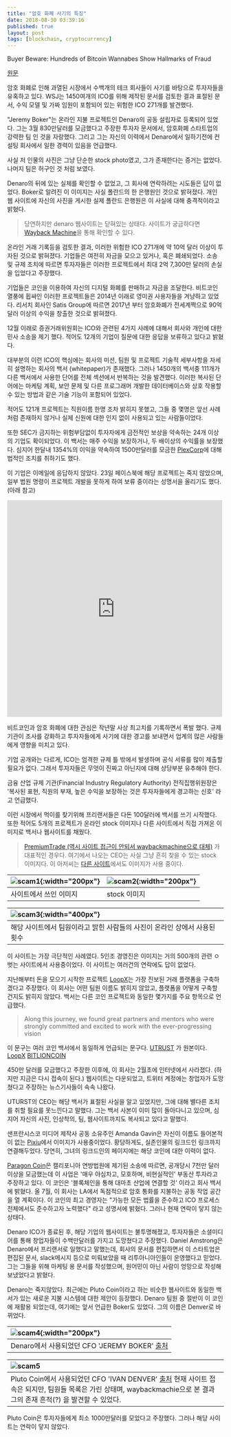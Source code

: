```yaml
---
title: "암호 화폐 사기의 특징"
date: 2018-08-30 03:39:16
published: true
layout: post
tags: [blockchain, cryptocurrency]
---
```


Buyer Beware: Hundreds of Bitcoin Wannabes Show Hallmarks of Fraud

[원문](https://www.wsj.com/articles/buyer-beware-hundreds-of-bitcoin-wannabes-show-hallmarks-of-fraud-1526573115)

암호 화폐로 인해 과열된 시장에서 수백개의 테크 회사들이 사기를 바탕으로 투자자들을 유혹하고 있다. WSJ는 1450여개의 ICO를 위해 제작된 문서를 검토한 결과 표절된 문서, 수익 모델 및 가짜 임원이 포함되어 있는 위험한 ICO 271개를 발견했다.

"Jeremy Boker"는 온라인 지불 프로젝트인 Denaro의 공동 설립자로 등록되어 있었다. 그는 3월 830만달러를 모금했다고 주장한 투자자 문서에서, 암호화폐 스타트업의 강력한 팀 인 것을 자랑했다. 그리고 그는 자신의 이력에서 Denaro에서 일하기전에 컨설팅 회사에서 일한 경력이 있음을 언급했다.

사실 저 인물의 사진은 그냥 단순한 stock photo였고, 그가 존재한다는 증거는 없었다. 나머지 팀은 허구인 것 처럼 보였다. 

Denaro의 뒤에 있는 실체를 확인할 수 없었고, 그 회사에 연락하려는 시도들은 답이 없었다. Boker로 알려진 이 이미지는 사실 폴란드의 한 은행원인 것으로 밝혀졌다. 개인 웹 사이트에 자신의 사진을 게시한 실제 폴란드 은행원은 이 사실에 대해 충격적이라고 밝혔다.

> 당연하지만 denaro 웹사이트는 닫혀있는 상태다. 사이트가 궁금하다면 [Wayback Machine](https://web.archive.org/web/20180323075035/https://denaro.io)을 통해 확인할 수 있다.

온라인 거래 기록등을 검토한 결과, 이러한 위험한 ICO 271개에 약 10억 달러 이상이 투자된 것으로 밝혀졌다. 기업들은 여전히 자금을 모으고 있거나, 혹은 폐쇄되었다. 소송 및 규제 조치에 따르면 투자자들은 이러한 프로젝트에서 최대 2억 7,300만 달러의 손실을 입었다고 주장했다.

기업들은 코인을 이용하여 자신의 디지털 화폐를 판매하고 자금을 조달한다. 비트코인 열풍에 휩싸인 이러한 프로젝트들은 2014년 이래로 영미권 사용자들을 겨냥하고 있었다. 리서치 회사인 Satis Group에 따르면 2017년 부터 암호화폐가 전세계쩍으로 90억 달러 이상의 수익을 창출한 것으로 밝혀졌다.

12월 이래로 증권거래위원회는 ICO와 관련된 4가지 사례에 대해서 회사와 개인에 대한 민사 소송을 제기 했다. 적어도 12개의 기업이 질문에 대한 응답을 보류하고 있다고 밝혔다.

대부분의 이런 ICO의 핵심에는 회사의 미션, 팀원 및 프로젝트 기술적 세부사항을 자세히 설명하는 회사의 백서 (whitepaper)가 존재했다. 그러나 1450개의 백서중 111개가 다른 백서에서 사용한 단어를 전체 섹션에서 반복하는 것을 발견했다. 이러한 복사된 단어에는 마케팅 계획, 보안 문제 및 다른 프로그래머 개발한 데이터베이스와 상호 작용할 수 있는 방법과 같은 기술 기능이 포함되어 있었다.

적어도 121개 프로젝트는 직원이름 한명 조차 밝히지 못했고, 그들 중 몇명은 앞선 사례 처럼 존재하지 않거나 실제 신원에 대한 인지 없이 사용되고 있는 사람들이었다. 

또한 SEC가 금지하는 위험부담없이 투자자에게 금전적인 보상을 약속하는 24개 이상의 기업도 확이되었다. 이 백서는 매주 수익을 보장하거나, 두 배이상의 수익률을 보장했다. 심지어 한달내 1354%의 이익을 약속하여 1500만달러를 모금한 [PlexCorp](https://www.plexcorps.com/)에 대해 법적인 조치를 취하기도 했다. 

이 기업은 이메일에 응답하지 않았다. 23일 페이스북에 해당 프로젝트는 죽지 않았으며, 일부 법원 명령이 프로젝트 개발을 못하게 하여 보류 중이라는 성명서을 올리기도 했다. (아래 참고)

<iframe src="https://www.facebook.com/plugins/post.php?href=https%3A%2F%2Fwww.facebook.com%2Fplexcorps%2Fposts%2F427817497663494&width=500" width="500" height="503" style="border:none;overflow:hidden" scrolling="no" frameborder="0" allowTransparency="true" allow="encrypted-media"></iframe>

비트코인과 암호 화폐에 대한 관심은 작년말 사상 최고치를 기록하면서 폭발 했다. 규제 기관이 조사를 강화하고 투자자들에게 사기에 대한 경고를 보내면서 업계의 많은 사람들에게 영향을 미치고 있다.

기업 공개와는 다르게, ICO는 엄격한 규제 틀 밖에서 발생하며 공식 서류를 많이 제출할 필요가 없다. 그래서 투자자들은 무엇이 진짜고 아닌지에 대해 상당부분 유추해야 한다.

금융 산업 규제 기관(Financial Industry Regulatory Authority) 전직집행위원장은 '복사된 표현, 직원의 부재, 높은 수익을 보장하는 것은 투자자들에게 경고하는 신호' 라고 언급했다.

이런 시장에서 먹이를 찾기위해 프리랜서들은 다돈 100달러에 백서를 쓰기 시작했다. 또한 적어도 5개의 프로젝트가 온라인 stock 이미지나 다른 사이트에서 직접 가져온 이미지로 백서나 웹사이트를 채웠다.

> [PremiumTrade (역시 사이트 접근이 안되서 waybackmachine으로 대체)](https://web.archive.org/web/20180520063826/https://www.premiumtrade.info/en.php) 가 대표적인 경우다. 여기에서 나오는 CEO는 사실 그냥 흔히 찾을 수 있는 stock 이미지다. 이 아저씨는 [다른 사이트](http://www.bitrecruitment.com/testimonials/)에서도 이미지가 사용 중이다.


|![scam1](../../../../2018/08/scam1.png){:width="200px"}|![scam2](../../../../2018/08/scam2.png){:width="200px"}|
|:-|:-|
|사이트에서 쓰인 이미지|stock 이미지|

|![scam3](../../../../2018/08/scam3.png){:width="400px"}|
|:-|
|해당 사이트에서 팀원이라고 밝힌 사람들의 사진이 온라인 상에서 사용된 횟수|

이 사이트는 가장 극단적인 사례였다. 5인조 경영진은 이미지는 거의 500개의 관련 ㅇ벗는 사이트에서 사용중이었다. 이 사이트는 여러건의 연락에도 답이 없었다.

지난해부터 돈을 모으기 시작한 프로젝트 [LoopX](https://www.coinist.io/loopx/)는 가장 진보된 거래 플랫폼을 구축하겠다고 주장했다. 이 회사는 어떤 팀원 이름도 밝히지 않았고, 플랫폼을 어떻게 구축할 건지도 밝히지 않았다. 백서는 다른 코인 프로젝트와 동일한 몇가지를 주요 항목으로 언급했다.

> Along this journey, we found great partners and mentors who were strongly committed and excited to work with the ever-progressing vision

이 문구는 여러 코인 백서에서 동일하게 언급되는 문구다. [UTRUST](https://s3-eu-west-1.amazonaws.com/utrust/UTRUST-whitepaper-v1.0.1.pdf) 가 원본이다. [LoopX](https://longcatchain.com/data/files/241217034_278964411.pdf) [BITLIONCOIN](https://www.bitlioncoin.com/Source/Data/WhitePaper.pdf) 

450만 달러를 모금했다고 주장한 이후에, 이 회사는 2월초에 인터넷에서 사라졌다. (하지만 지금은 다시 접속이 된다.) 웹사이트는 다운되었고, 트위터 계정에는 창업자가 도망쳤다고 주장하는 뉴스기사들이 속속 나왔다. 

UTURST의 CEO는 해당 백서가 표절된 사실을 알고 있었지만, 그에 대해 별다른 조치를 취할 필요를 못느낀다고 말했다. 그는 백서 사본이 이미 많이 돌아다니고 있으며, 심지어 자신의 사진, 인상착의, 팀, 웹사이트까지도 복사되고 있다고 말했다.

샌프란시스코 미디어 제작사 공동 소유주인 Amanda Gavin은 자신이 이름도 들어본적이 없는 [Pixiu](https://www.pixiulife.com/#section4)에서 이미지가 사용중이었다. 황당하게도, 실존인물의 링크드인 링크까지 연결해두었다. 당연히, 그녀의 링크드인의 페이지에는 해당 코인에 대한 이력이 없다.

[Paragon Coin](https://paragoncoin.com/login)은 캘리포니아 연방법원에 제기된 소송에 따르면, 공개당시 7천만 달러 이상을 모금했는데 이 사업은 '매우 야심차고, 모호하며, 비현실적인' 부동산 투자라고 주장하고 있다.  이 코인은 '블록체인을 통해 대마초 산업에 연결할 것' 이라고 회사 백서에 밝혔다. 올 7월, 이 회사는 LA에서 독점적으로 암호 통화를 지불하는 공동 작업 공간을 열 계획이다. 이 코인의 최고 경영자는 "가능한 모든 법률을 준수하고 ICO 프로세스 전체에서도 준수하고자 노력했다" 라고 성명서에 밝혔다. 그러나 현재 연락이 닿지 않는 상태다. 

Denaro ICO가 종료된 후, 해당 기업의 웹사이트는 불투명해졌고, 투자자들은 소셜미디어를 통해 창업자들이 수백만달러를 가지고 도망쳤다고 주장했다. Daniel Amstrong은 Denaro에서 프리랜서로 일했다고 말했는데, 회사의 문서를 편집하면서 이 스타트업은 편집된 문서, slack메시지 등으로 미뤄보았을 때 리투아니아인들이 운영했다고 믿었다. 그는 그들을 위해 마케팅 용 문서를 작성했으며, 원어민이 아닌 사람이 엉망으로 작성해 보냈었다고 밝혔다.

Denaro는 죽지않았다. 최근에는 Pluto Coin이라고 하는 비슷한 웹사이트와 동일한 백서가 있는 새로운 지불 시스템에 대한 제안이 등장했다. Denaro 팀원 중 절반이 이 코인에 재활용 되었는데, 여기에는 앞서 언급한 Boker도 있었다. 그의 이름은 Denver로 바뀌었다.

|![scam4](../../../../2018/08/scam4.png){:width="200px"}|
|:-|
|Denaro에서 사용되었던 CFO 'JEREMY BOKER' [출처](https://web.archive.org/web/20180323075035/https://denaro.io)|

|![scam5](../../../../2018/08/scam5.png)|
|:-|
|Pluto Coin에서 사용되었던 CFO 'IVAN DENVER' [출처](https://web.archive.org/web/20180323075035/https://denaro.io) 현재 사이트 접속은 되지만, 팀원들 목록은 가린 상태며, waybackmachie으로 본 결과 그의 존재 흔적(?) 을 발견할 수 있었다.|

Pluto Coin은 투자자들에게 최소 1000만달러를 모았다고 주장했다. 그러나 해당 사이트는 연락이 닿지 않았다.
